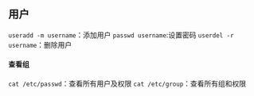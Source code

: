 ## 用户

`useradd -m username`：添加用户
`passwd username`:设置密码
`userdel -r username`：删除用户

#### 查看组

`cat /etc/passwd`：查看所有用户及权限
`cat /etc/group`：查看所有组和权限